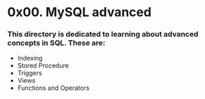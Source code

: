# 0x00. MySQL advanced
### This directory is dedicated to learning about advanced concepts in SQL. These are:
- Indexing
- Stored Procedure
- Triggers
- Views
- Functions and Operators
